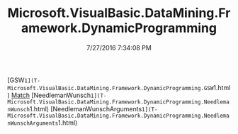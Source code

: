 ﻿---
title: Microsoft.VisualBasic.DataMining.Framework.DynamicProgramming
date: 7/27/2016 7:34:08 PM
---

[GSW`1](T-Microsoft.VisualBasic.DataMining.Framework.DynamicProgramming.GSW`1.html)
[Match](T-Microsoft.VisualBasic.DataMining.Framework.DynamicProgramming.Match.html)
[NeedlemanWunsch`1](T-Microsoft.VisualBasic.DataMining.Framework.DynamicProgramming.NeedlemanWunsch`1.html)
[NeedlemanWunschArguments`1](T-Microsoft.VisualBasic.DataMining.Framework.DynamicProgramming.NeedlemanWunschArguments`1.html)
